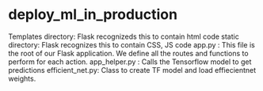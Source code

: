 # deploy_ml_in_production
Templates directory: Flask recognizeds this to contain html code
static directory: Flask recognizes this to contain CSS, JS code
app.py : This file is the root of our Flask application. We define all the routes and functions to perform for each action.
app_helper.py : Calls the Tensorflow model to get predictions
efficient_net.py: Class to create TF model and load effiecientnet weights.